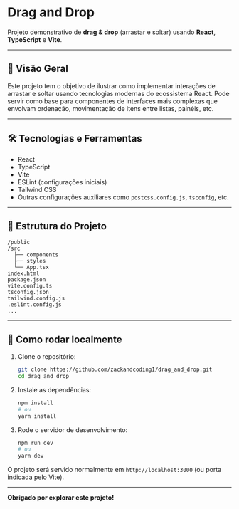 # Drag and Drop

Projeto demonstrativo de **drag & drop** (arrastar e soltar) usando **React**, **TypeScript** e **Vite**.

---

## 🎯 Visão Geral

Este projeto tem o objetivo de ilustrar como implementar interações de arrastar e soltar usando tecnologias modernas do ecossistema React. Pode servir como base para componentes de interfaces mais complexas que envolvam ordenação, movimentação de itens entre listas, painéis, etc.

---

## 🛠️ Tecnologias e Ferramentas

- React  
- TypeScript  
- Vite  
- ESLint (configurações iniciais)  
- Tailwind CSS
- Outras configurações auxiliares como `postcss.config.js`, `tsconfig`, etc.

---

## 📂 Estrutura do Projeto

```
/public
/src
  ├── components
  ├── styles
  └── App.tsx
index.html
package.json
vite.config.ts
tsconfig.json
tailwind.config.js
.eslint.config.js
...
```

---

## 🚀 Como rodar localmente

1. Clone o repositório:  
   ```bash
   git clone https://github.com/zackandcoding1/drag_and_drop.git
   cd drag_and_drop
   ```

2. Instale as dependências:  
   ```bash
   npm install
   # ou
   yarn install
   ```

3. Rode o servidor de desenvolvimento:  
   ```bash
   npm run dev
   # ou
   yarn dev
   ```

O projeto será servido normalmente em `http://localhost:3000` (ou porta indicada pelo Vite).

---

**Obrigado por explorar este projeto!**
